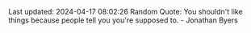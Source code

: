 Last updated: 2024-04-17 08:02:26
Random Quote: You shouldn't like things because people tell you you're supposed to. - Jonathan Byers